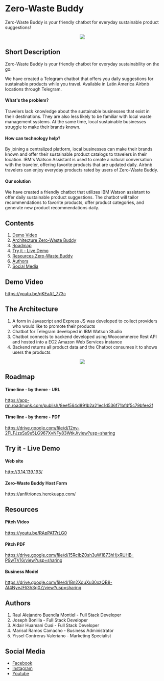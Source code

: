 # Zero-Waste Buddy
Zero-Waste Buddy is your friendly chatbot for everyday sustainable product suggestions!
<p align="center">
  <img width="auto" height="auto" src="http://3.14.139.193/wp-content/uploads/2021/06/zwb-logo.png">
</p>

## Short Description
Zero-Waste Buddy is your friendly chatbot for everyday sustainability on the go.

We have created a Telegram chatbot that offers you daily suggestions for sustainable products while you travel. Available in Latin America Airbnb locations through Telegram.

#### What's the problem?
Travelers lack knowledge about the sustainable businesses that exist in their destinations. They are also less likely to be familiar with local waste management systems. At the same time, local sustainable businesses struggle to make their brands known.

#### How can technology help?
By joining a centralized platform, local businesses can make their brands known and offer their sustainable product catalogs to travelers in their location. IBM's Watson Assistant is used to create a natural conversation with the traveler, offering favorite products that are updated daily. Airbnb travelers can enjoy everyday products rated by users of Zero-Waste Buddy.

#### Our solution
We have created a friendly chatbot that utilizes IBM Watson assistant to offer daily sustainable product suggestions. The chatbot will tailor recommendations to favorite products, offer product categories, and generate new product recommendations daily.

## Contents
1. [Demo Video](#demo)
2. [Architecture Zero-Waste Buddy](#arquitectura)
3. [Roadmap](#map)
5. [Try it - Live Demo](#try)
6. [Resources Zero-Waste Buddy](#recursos)
7. [Authors](#autores)
8. [Social Media](#redes)

## Demo Video 
<a name="demos"></a>
https://youtu.be/qKEaAf_773c

## The Architecture
<a name="arquitectura"></a>
1. A form in Javascript and Express JS was developed to collect providers who would like to promote their products
2. Chatbot for Telegram developed in IBM Watson Studio
3. Chatbot connects to backend developed using Woocommerce Rest API and hosted into a EC2 Amazon Web Services instance
4. Backend returns all product data and the Chatbot consumes it to shows users the products
<p align="center">
  <img width="auto" height="auto" src="https://user-images.githubusercontent.com/74805042/124068911-f8906580-da00-11eb-8ec1-ab9088add543.jpg">
</p>

## Roadmap
<a name="map"></a>
#### Time line - by theme - URL
https://app-rm.roadmunk.com/publish/8eef564d891b2a21ec1d536f71bf4f5c79bfee3f

#### Time line - by theme - PDF
https://drive.google.com/file/d/12ny-2FLFJzsSs9e5LG967XvNFy83WtkJ/view?usp=sharing

## Try it - Live Demo
<a name="try"></a>
#### Web site 
http://3.14.139.193/

#### Zero-Waste Buddy Host Form
https://anfitriones.herokuapp.com/

## Resources
<a name="recursos"></a>

#### Pitch Video 
https://youtu.be/RApPAT7rLG0

#### Pitch PDF
https://drive.google.com/file/d/15RcIbZ0sh3uW1873hHjxRUHB-P9wTV16/view?usp=sharing

#### Business Model 
https://drive.google.com/file/d/1Bn2XduXu30xzQB8-AI4NyeJFli3h3q0Z/view?usp=sharing

## Authors
<a name="autores"></a>
1. Raul Alejandro Buendía Montiel - Full Stack Developer
2. Joseph Bonilla - Full Stack Developer
3. Aldair Huamani Cusi - Full Stack Developer
4. Marisol Ramos Camacho - Business Administrator 
5. Yissel Contreras Valeriano - Marketing Specialist

## Social Media
<a name="redes"></a>
* [Facebook](https://www.facebook.com/zerowastebuddy/)
* [Instagram](https://www.instagram.com/zerowastebuddy/)
* [Youtube](https://www.youtube.com/channel/UCyeksk7d-x8zHBCVeim9I_A)







